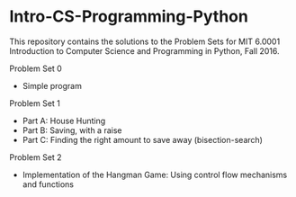# Intro-CS-Programming-Python

This repository contains the solutions to the Problem Sets for MIT 6.0001 Introduction to Computer Science and Programming in Python, Fall 2016.

Problem Set 0

- Simple program

Problem Set 1

- Part A: House Hunting
- Part B: Saving, with a raise
- Part C: Finding the right amount to save away (bisection-search)

Problem Set 2

- Implementation of the Hangman Game: Using control flow mechanisms and functions
